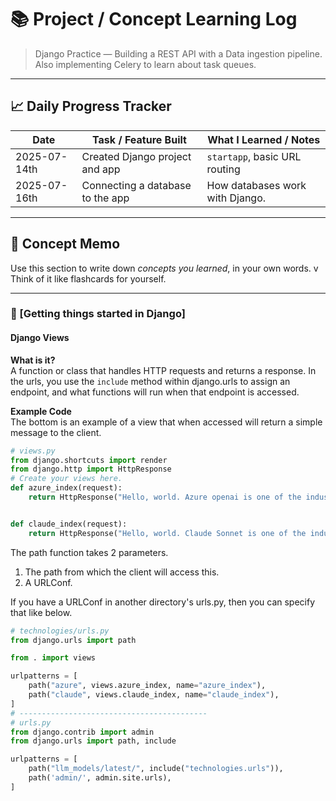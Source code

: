 # 📚 Project / Concept Learning Log

> Django Practice — Building a REST API with a Data ingestion pipeline. Also implementing Celery to learn about task queues.

---

## 📈 Daily Progress Tracker

| Date       | Task / Feature Built                 | What I Learned / Notes                         |
|------------|--------------------------------------|------------------------------------------------|
| 2025-07-14th | Created Django project and app       | `startapp`, basic URL routing                  |
| 2025-07-16th | Connecting a database to the app       | How databases work with Django.                  |


---

## 🧠 Concept Memo

Use this section to write down *concepts you learned*, in your own words.  v
Think of it like flashcards for yourself.

---

### 🔸 [Getting things started in Django]  
#### Django Views
**What is it?**  
A function or class that handles HTTP requests and returns a response.
In the urls, you use the `include` method within django.urls to assign an endpoint, and what functions will run when that endpoint is accessed. 

**Example Code**  
The bottom is an example of a view that when accessed will return a simple message to the client.
```python
# views.py
from django.shortcuts import render
from django.http import HttpResponse
# Create your views here.
def azure_index(request):
    return HttpResponse("Hello, world. Azure openai is one of the industry leading llm model.")


def claude_index(request):
    return HttpResponse("Hello, world. Claude Sonnet is one of the industry leading llm model.")
```

The path function takes 2 parameters. 
1. The path from which the client will access this.
2. A URLConf.

If you have a URLConf in another directory's urls.py, then you can specify that like below.
```python
# technologies/urls.py
from django.urls import path

from . import views

urlpatterns = [
    path("azure", views.azure_index, name="azure_index"),
    path("claude", views.claude_index, name="claude_index"),
]
# ------------------------------------------
# urls.py
from django.contrib import admin
from django.urls import path, include

urlpatterns = [
    path("llm_models/latest/", include("technologies.urls")),
    path('admin/', admin.site.urls),
]
```
